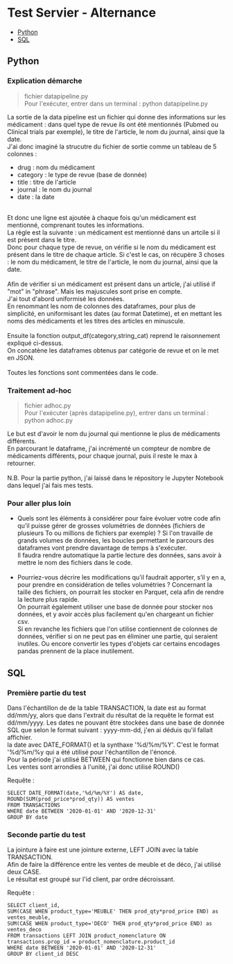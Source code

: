 # Test Servier - Alternance

- [Python](#python)
- [SQL](#sql)

## Python


### Explication démarche

> fichier datapipeline.py<br>
> Pour l'exécuter, entrer dans un terminal : python datapipeline.py

La sortie de la data pipeline est un fichier qui donne des informations sur les médicament : dans quel type de revue ils ont été mentionnés (Pubmed ou Clinical trials par exemple), le titre de l'article, le nom du journal, ainsi que la date.<br>
J'ai donc imaginé la strucutre du fichier de sortie comme un tableau de 5 colonnes : 
- drug : nom du médicament
- category : le type de revue (base de donnée)
- title : titre de l'article
- journal : le nom du journal
- date : la date<br>
<br>
Et donc une ligne est ajoutée à chaque fois qu'un médicament est mentionné, comprenant toutes les informations.<br>
La règle est la suivante : un médicament est mentionné dans un artcile si il est présent dans le titre.<br>
Donc pour chaque type de revue, on vérifie si le nom du médicament est présent dans le titre de chaque article. Si c'est le cas, on récupère 3 choses : le nom du médicament, le titre de l'article, le nom du journal, ainsi que la date.<br>
<br>
Afin de vérifier si un médicament est présent dans un article, j'ai utilisé if "mot" in "phrase". Mais les majuscules sont prise en compte.<br>
J'ai tout d'abord uniformisé les données.<br>
En renommant les nom de colonnes des dataframes, pour plus de simplicité, en uniformisant les dates (au format Datetime), et en mettant les noms des médicaments et les titres des articles en minuscule.<br>
<br>
Ensuite la fonction output_df(category,string_cat) reprend le raisonnement expliqué ci-dessus.<br>
On concatène les dataframes obtenus par catégorie de revue et on le met en JSON.<br>
<br>
Toutes les fonctions sont commentées dans le code.<br>

### Traitement ad-hoc

> fichier adhoc.py<br>
> Pour l'exécuter (après datapipeline.py), entrer dans un terminal : python adhoc.py

Le but est d'avoir le nom du journal qui mentionne le plus de médicaments différents.<br>
En parcourant le dataframe, j'ai incrémenté un compteur de nombre de médicaments différents, pour chaque journal, puis il reste le max à retourner.<br>
<br>
N.B. Pour la partie python, j'ai laissé dans le répository le Jupyter Notebook dans lequel j'ai fais mes tests.<br>

### Pour aller plus loin

- Quels sont les éléments à considérer pour faire évoluer votre code afin qu’il puisse gérer de grosses volumétries de données (fichiers de plusieurs To ou millions de fichiers par exemple) ?
Si l'on travaille de grands volumes de données, les boucles permettant le parcours des dataframes vont prendre davantage de temps à s'exécuter.<br>
Il faudra rendre automatique la partie lecture des données, sans avoir à mettre le nom des fichiers dans le code.<br><br>
- Pourriez-vous décrire les modifications qu’il faudrait apporter, s’il y en a, pour prendre en considération de telles volumétries ?
Concernant la taille des fichiers, on pourrait les stocker en Parquet, cela afin de rendre la lecture plus rapide.<br>
On pourrait également utiliser une base de donnée pour stocker nos données, et y avoir accès plus facilement qu'en chargeant un fichier csv.<br>
Si en revanche les fichiers que l'on utilise contiennent de colonnes de données, vérifier si on ne peut pas en éliminer une partie, qui seraient inutiles. Ou encore convertir les types d'objets car certains encodages pandas prennent de la place inutilement.<br>

## SQL


### Première partie du test

Dans l'échantillon de de la table TRANSACTION, la date est au format dd/mm/yy, alors que dans
l'extrait du résultat de la requête le format est dd/mm/yyyy. Les dates ne pouvant être stockées
dans une base de donnée SQL que selon le format suivant : yyyy-mm-dd, j'en ai déduis qu'il fallait affichier.<br>
la date avec DATE_FORMAT() et la synthaxe '%d/%m/%Y'. C'est le format '%d/%m/%y qui a été utilisé pour l'échantillon de l'énoncé.<br>
Pour la période j'ai utilisé BETWEEN qui fonctionne bien dans ce cas.<br>
Les ventes sont arrondies à l'unité, j'ai donc utilisé ROUND()<br>

Requête : 
```
SELECT DATE_FORMAT(date,'%d/%m/%Y') AS date, ROUND(SUM(prod_price*prod_qty)) AS ventes
FROM TRANSACTIONS
WHERE date BETWEEN '2020-01-01' AND '2020-12-31' 
GROUP BY date
```

### Seconde partie du test

La jointure à faire est une jointure externe, LEFT JOIN avec la table TRANSACTION.<br>
Afin de faire la différence entre les ventes de meuble et de déco, j'ai utilisé deux CASE.<br>
Le résultat est groupé sur l'id client, par ordre décroissant.<br>

Requête :
```
SELECT client_id, 
SUM(CASE WHEN product_type='MEUBLE' THEN prod_qty*prod_price END) as ventes_meuble, 
SUM(CASE WHEN product_type='DECO' THEN prod_qty*prod_price END) as ventes_deco 
FROM transactions LEFT JOIN product_nomenclature ON transactions.prop_id = product_nomenclature.product_id 
WHERE date BETWEEN '2020-01-01' AND '2020-12-31'
GROUP BY client_id DESC
```